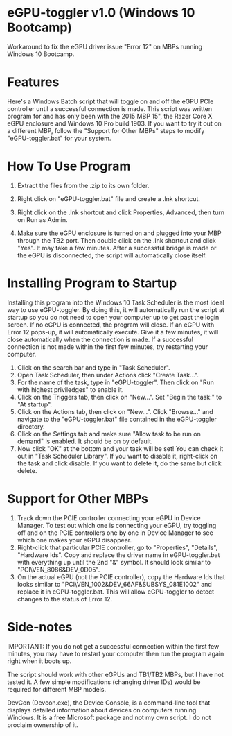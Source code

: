 # eGPU-toggler v1.0 (Windows 10 Bootcamp)
Workaround to fix the eGPU driver issue "Error 12" on MBPs running Windows 10 Bootcamp.

# Features
Here's a Windows Batch script that will toggle on and off the eGPU PCIe controller until a successful connection is made.  This script was written program for and has only been with the 2015 MBP 15", the Razer Core X eGPU enclosure and Windows 10 Pro build 1903.  If you want to try it out on a different MBP, follow the "Support for Other MBPs" steps to modify "eGPU-toggler.bat" for your system.

# How To Use Program
1. Extract the files from the .zip to its own folder.

2. Right click on "eGPU-toggler.bat" file and create a .lnk shortcut.

3. Right click on the .lnk shortcut and click Properties, Advanced, then turn on Run as Admin.

4. Make sure the eGPU enclosure is turned on and plugged into your MBP through the TB2 port.  Then double click on the .lnk shortcut and click "Yes".  It may take a few minutes.  After a successful bridge is made or the eGPU is disconnected, the script will automatically close itself.

# Installing Program to Startup
Installing this program into the Windows 10 Task Scheduler is the most ideal way to use eGPU-toggler.  By doing this, it will automatically run the script at startup so you do not need to open your computer up to get past the login screen.  If no eGPU is connected, the program will close.  If an eGPU with Error 12 pops-up, it will automatically execute.  Give it a few minutes, it will close automatically when the connection is made.  If a successful connection is not made within the first few minutes, try restarting your computer.

1. Click on the search bar and type in "Task Scheduler".
2. Open Task Scheduler, then under Actions click "Create Task...".
3. For the name of the task, type in "eGPU-toggler".  Then click on "Run with highest priviledges" to enable it.
4. Click on the Triggers tab, then click on "New...".  Set "Begin the task:" to "At startup".
5. Click on the Actions tab, then click on "New...".  Click "Browse..." and navigate to the "eGPU-toggler.bat" file contained in the eGPU-toggler directory.
6. Click on the Settings tab and make sure "Allow task to be run on demand" is enabled.  It should be on by default.
7. Now click "OK" at the bottom and your task will be set!  You can check it out in "Task Scheduler Library".  If you want to disable it, right-click on the task and click disable.  If you want to delete it, do the same but click delete.

# Support for Other MBPs
1. Track down the PCIE controller connecting your eGPU in Device Manager.  To test out which one is connecting your eGPU, try toggling off and on the PCIE controllers one by one in Device Manager to see which one makes your eGPU disappear.
2. Right-click that particular PCIE controller, go to "Properties", "Details", "Hardware Ids".  Copy and replace the driver name in eGPU-toggler.bat with everything up until the 2nd "&" symbol.  It should look similar to "PCI\VEN_8086&DEV_0D05".
3. On the actual eGPU (not the PCIE controller), copy the Hardware Ids that looks similar to "PCI\VEN_1002&DEV_66AF&SUBSYS_081E1002" and replace it in eGPU-toggler.bat. This will allow eGPU-toggler to detect changes to the status of Error 12.

# Side-notes
IMPORTANT: If you do not get a successful connection within the first few minutes, you may have to restart your computer then run the program again right when it boots up.

The script should work with other eGPUs and TB1/TB2 MBPs, but I have not tested it.  A few simple modifications (changing driver IDs) would be required for different MBP models.

DevCon (Devcon.exe), the Device Console, is a command-line tool that displays detailed information about devices on computers running Windows.  It is a free Microsoft package and not my own script. I do not proclaim ownership of it.
